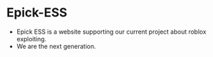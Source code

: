 # Epick-ESS

* Epick ESS is a website supporting our current project about roblox exploiting.
* We are the next generation.
